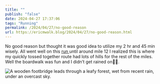 ```yaml
---
title: ""
publish: "false"
date: 2024-04-27 17:37:06
tags: "Running"
permalink: /2024/04/27/no-good-reason
url: https://ericmwalk.blog/2024/04/27/no-good-reason.html
---
```


No good reason but thought it was  good idea to utilize my 2 hr and 45 min wisely. All went well on this [run ](https://strava.com/activities/11277627906)until around mile 12 I realized this is where my quickly tossed together route had lots of hills for the rest of the miles. Well the boardwalk was fun and I didn’t get rained on🤷‍♂️.

![A wooden footbridge leads through a leafy forest, wet from recent rain, under an overcast sky.](https://ericmwalk.blog/uploads/2024/img-8742.jpeg)